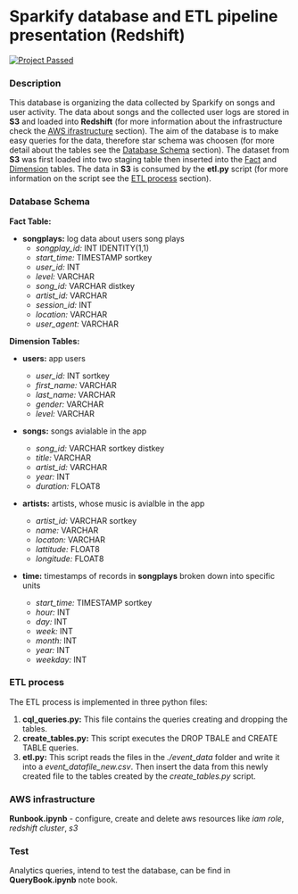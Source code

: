 # Sparkify database and ETL pipeline presentation (Redshift)
[![Project Passed](https://img.shields.io/badge/project-passed-success.svg)](https://img.shields.io/badge/project-passed-success.svg)

### Description

This database is organizing the data collected by Sparkify on songs and user activity. The data about songs and the collected user logs are stored in **S3** and loaded into **Redshift** (for more information about the infrastructure check the [AWS ifrastructure](#aws-infrastructure) section). The aim of the database is to make easy queries for the data, therefore star schema was choosen (for more detail about the tables see the [Database Schema](#database-schema) section). The dataset from **S3** was first loaded into two staging table then inserted into the [Fact](#fact-table:) and [Dimension](#dimension-tables:) tables. The data in **S3** is consumed by the **etl.py** script (for more information on the script see the [ETL process](#etl-process) section).

### Database Schema

**Fact Table:**
- **songplays:**  log data about users song plays
    - *songplay_id:* INT IDENTITY(1,1)
    - *start_time:* TIMESTAMP sortkey
    - *user_id:* INT
    - *level:* VARCHAR
    - *song_id:* VARCHAR distkey
    - *artist_id:* VARCHAR
    - *session_id:* INT
    - *location:* VARCHAR
    - *user_agent:* VARCHAR
    
**Dimension Tables:**
- **users:** app users
    - *user_id:* INT sortkey
    - *first_name:* VARCHAR
    - *last_name:* VARCHAR
    - *gender:* VARCHAR
    - *level:* VARCHAR

- **songs:** songs avialable in the app
    - *song_id:* VARCHAR sortkey distkey
    - *title:* VARCHAR
    - *artist_id:* VARCHAR
    - *year:* INT
    - *duration:* FLOAT8

- **artists:** artists, whose music is avialble in the app
    - *artist_id:* VARCHAR sortkey
    - *name:* VARCHAR
    - *locaton:* VARCHAR
    - *lattitude:* FLOAT8
    - *longitude:* FLOAT8

- **time:**  timestamps of records in **songplays** broken down into specific units
    - *start_time:* TIMESTAMP sortkey
    - *hour:* INT
    - *day:* INT
    - *week:* INT
    - *month:* INT
    - *year:* INT
    - *weekday:* INT

### ETL process

The ETL process is implemented in three python files:
1. **cql_queries.py:** This file contains the queries creating and dropping the tables.
2. **create_tables.py:** This script executes the DROP TBALE and CREATE TABLE queries.
3. **etl.py:** This script reads the files in the *./event_data* folder and write it into a *event_datafile_new.csv*. Then insert the data from this newly created file to the tables created by the *create_tables.py* script.

### AWS infrastructure

**Runbook.ipynb** - configure, create and delete aws resources like *iam role*, *redshift cluster*, *s3*

### Test

Analytics queries, intend to test the database, can be find in **QueryBook.ipynb** note book.
    